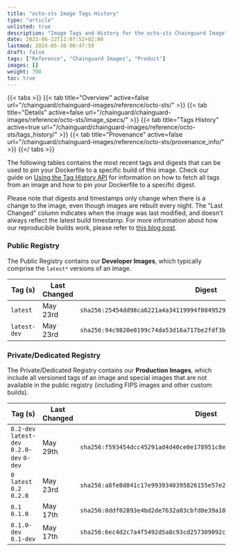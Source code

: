 ```yaml
---
title: "octo-sts Image Tags History"
type: "article"
unlisted: true
description: "Image Tags and History for the octo-sts Chainguard Image"
date: 2023-06-22T11:07:52+02:00
lastmod: 2024-05-30 00:47:59
draft: false
tags: ["Reference", "Chainguard Images", "Product"]
images: []
weight: 700
toc: true
---
```


{{< tabs >}}
{{< tab title="Overview" active=false url="/chainguard/chainguard-images/reference/octo-sts/" >}}
{{< tab title="Details" active=false url="/chainguard/chainguard-images/reference/octo-sts/image_specs/" >}}
{{< tab title="Tags History" active=true url="/chainguard/chainguard-images/reference/octo-sts/tags_history/" >}}
{{< tab title="Provenance" active=false url="/chainguard/chainguard-images/reference/octo-sts/provenance_info/" >}}
{{</ tabs >}}

The following tables contains the most recent tags and digests that can be used to pin your Dockerfile to a specific build of this image. Check our guide on [Using the Tag History API](/chainguard/chainguard-images/using-the-tag-history-api/) for information on how to fetch all tags from an image and how to pin your Dockerfile to a specific digest.

Please note that digests and timestamps only change when there is a change to the image, even though images are rebuilt every night. The "Last Changed" column indicates when the image was last modified, and doesn't always reflect the latest build timestamp. For more information about how our reproducible builds work, please refer to [this blog post](https://www.chainguard.dev/unchained/reproducing-chainguards-reproducible-image-builds).

### Public Registry
The Public Registry contains our **Developer Images**, which typically comprise the `latest*` versions of an image.

| Tag (s)       | Last Changed | Digest                                                                    |
|---------------|--------------|---------------------------------------------------------------------------|
|  `latest`     | May 23rd     | `sha256:25454dd98ca6221a4a34119994f0849529dd0475cf602cd9c1657949b674147c` |
|  `latest-dev` | May 23rd     | `sha256:94c9820e0199c74da53d16a717be2fdf3b6bd7815ab48616d12c1ecc105d768a` |


### Private/Dedicated Registry
The Private/Dedicated Registry contains our **Production Images**, which include all versioned tags of an image and special images that are not available in the public registry (including FIPS images and other custom builds).

| Tag (s)                                     | Last Changed | Digest                                                                    |
|---------------------------------------------|--------------|---------------------------------------------------------------------------|
|  `0.2-dev` `latest-dev` `0.2.0-dev` `0-dev` | May 29th     | `sha256:f593454dcc45291ad4d40ce0e178951c8e18af53db4f0dbe29f4f01a508471a7` |
|  `0` `latest` `0.2` `0.2.0`                 | May 23rd     | `sha256:a8fe8d841c17e9939340395826155e57e247c25601ae87c0954d961a72a28cb5` |
|  `0.1` `0.1.0`                              | May 17th     | `sha256:0ddf02893e4bd2de7632a03cbfd0e39a103429ffd7fbc8e825d61b53d62df6e8` |
|  `0.1.0-dev` `0.1-dev`                      | May 17th     | `sha256:6ec4d2c7a4f5492d5a8c93cd257309092c6abe41d13f39e26e51d4dc68bec509` |

